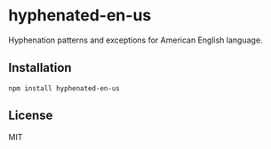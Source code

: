 # hyphenated-en-us

Hyphenation patterns and exceptions for American English language.

## Installation

```shell
npm install hyphenated-en-us
```

## License

MIT
